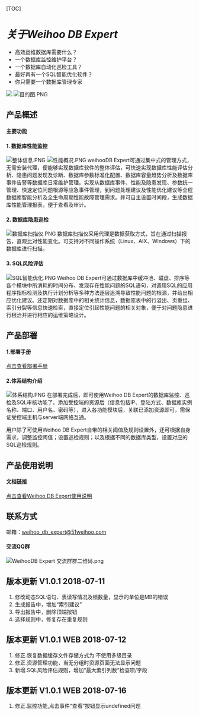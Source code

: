 [TOC]

#  ***关于Weihoo DB Expert***

- 高效运维数据库需要什么？
- 一个数据库监控维护平台？
- 一个数据库自动化巡检工具？
- 最好再有一个SQL智能优化软件？
- 你只需要一个数据库管理专家

![](https://i.loli.net/2018/06/02/5b117c3b7e813.jpg)
![目的图.PNG](https://i.loli.net/2018/06/06/5b17f7ec4f552.png)





## 产品概述

#### 主要功能
                
#### 1. 数据库性能监控
![整体信息.PNG](https://i.loli.net/2018/06/02/5b117f554535e.png)
![性能概况.PNG](https://i.loli.net/2018/06/02/5b117f7a22f80.png)
   weihooDB Expert可通过集中式的管理方式，无需安装代理，便能够实现数据库软件的整体评估，可快速实现数据库性能评估分析、隐患问题发现及诊断、数据库参数标准化配置、数据库容量趋势分析及数据库事件告警等数据库日常维护管理。实现从数据库事件、性能及隐患发现、参数统一管理、快速定位问题根源等应急事件管理，到问题处理建议及性能优化建议等全程数据库智能分析及全生命周期性能故障管理需求。并可自主设置时间段，生成数据库性能管理报表，便于查看及审计。
   
#### 2. 数据库隐患巡检
  ![数据库扫描仪.PNG](https://i.loli.net/2018/06/02/5b1180a78f9e5.png)
  数据库扫描仪采用代理是数据获取方式，旨在通过扫描报告，直观比对性能变化。可支持对不同操作系统（Linux、AIX、Windows）下的数据库进行扫描。
  
#### 3. SQL风险评估
![SQL智能优化.PNG](https://i.loli.net/2018/06/02/5b1181e1c49fd.png)
Weihoo DB Expert可通过数据库中缓冲池、磁盘、排序等各个模块中所消耗的时间分布、发现存在性能问题的SQL语句，对调用SQL的应用程序指标检测及执行计划分析等多种方法逐层追溯导致性能问题的根源，并给出相应优化建议。还定期对数据库中的相关统计信息，数据库表中的行溢出、页重组、索引分裂等信息快速检索，直接定位引起性能问题的相关对象，便于对问题隐患进行根治并进行相应的运维策略设计。




## 产品部署
#### 1.部署手册
[点击查看部署手册](https://github.com/51weihoo/weihoo-DB-Expert/blob/master/%E9%83%A8%E7%BD%B2%E6%89%8B%E5%86%8Cv0.3.md)
#### 2.体系结构介绍
![体系结构.PNG](https://i.loli.net/2018/06/06/5b17904d3f953.png)
在部署完成后，即可使用Weihoo DB Expert的数据库监控、巡检及SQL审核功能了。添加受控端的资源后（信息包括IP、登陆方式、数据库实例名称、端口、用户名、密码等），进入各功能模块后，关联已添加资源即可，需保证受控端主机与server端网络互通。

用户除了可使用Weihoo DB Expert自带的相关阈值及规则设置外，还可根据自身需求，调整监控阈值；设置巡检规则；以及根据不同的数据库类型，设置对应的SQL巡检规则。

## 产品使用说明
#### 文档链接
[点击查看Weihoo DB Expert使用说明](https://github.com/51weihoo/weihoo-DB-Expert/blob/master/Operating%20instructions.md)

## 联系方式
邮箱：<weihoo_db_expert@51weihoo.com>
#### 交流QQ群
![WeihooDB Expert 交流群群二维码.png](https://i.loli.net/2018/06/26/5b31ba44d740b.png)

## 版本更新 V1.0.1 2018-07-11
1. 修改动态SQL语句、表读写情况及锁数量，显示的单位是MB的错误
2. 生成报告中，增加“索引建议”
3. 导出报告中，删除顶端按钮
4. 选择规则中，修复存在重复规则

## 版本更新 V1.0.1 WEB 2018-07-12
1. 修正.恢复数据缓存文件存储方式为:不使用多级目录
2. 修正.资源管理功能，当无分组时资源页面无法显示问题
3. 新增.SQL风险评估规则，增加“最大索引列数”检查项/字段
## 版本更新 V1.0.1 WEB 2018-07-16
1. 修正.监控功能,点击事件“查看”按钮显示undefined问题

